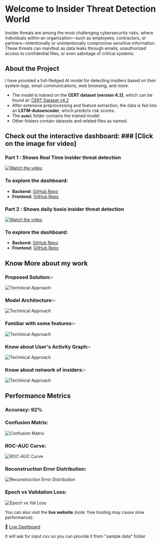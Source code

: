 # Welcome to Insider Threat Detection World

Insider threats are among the most challenging cybersecurity risks, where individuals within an organization—such as employees, contractors, or partners—intentionally or unintentionally compromise sensitive information. These threats can manifest as data leaks through emails, unauthorized access to confidential files, or even sabotage of critical systems.

## About the Project

I have provided a full-fledged AI model for detecting insiders based on their system logs, email communications, web browsing, and more.

- The model is trained on the **CERT dataset (version 4.2)**, which can be found at: [CERT Dataset v4.2](https://kilthub.cmu.edu/articles/dataset/Insider_Threat_Test_Dataset/12841247/1)
- After extensive preprocessing and feature extraction, the data is fed into an **LSTM-Autoencoder**, which predicts risk scores.
- The **`model`** folder contains the trained model.
- Other folders contain datasets and related files as named.

## Check out the interactive dashboard:   ### [Click on the image for video]

### Part 1 : Shows Real Time insider threat detection
[![Watch the video](https://img.youtube.com/vi/XHeZeiMYr60/0.jpg)](https://www.youtube.com/watch?v=XHeZeiMYr60)

### To explore the dashboard: 

- **Backend:** [GitHub Repo](https://github.com/Keshav-CUJ/Insider-Threat-detection/tree/BackendOFF)
- **Frontend:** [GitHub Repo](https://github.com/Keshav-CUJ/Insider-Threat-detection/tree/BackendOFF)

### Part 2 : Shows daily basis insider threat detection
[![Watch the video](https://img.youtube.com/vi/6VqIfOs4PuI/0.jpg)](https://www.youtube.com/watch?v=6VqIfOs4PuI)

### To explore the dashboard: 

- **Backend:** [GitHub Repo](https://github.com/Keshav-CUJ/backend-of-ITD)
- **Frontend:** [GitHub Repo](https://github.com/Keshav-CUJ/frontend-of-ITD)





## Know More about my work
### Proposed Solution:-
   ![Techinical Approach](./preprocessing%20and%20feature%20extraction/performance%20metrices/Screenshot%202025-03-22%20103035.png)
### Model Architecture:-
   ![Techinical Approach](./preprocessing%20and%20feature%20extraction/performance%20metrices/Screenshot%202025-03-22%20103055.png)
### Familiar with some features:-
   ![Techinical Approach](./preprocessing%20and%20feature%20extraction/performance%20metrices/Screenshot%202025-03-22%20103123.png)
### Know about User's Activity Graph:-
   ![Techinical Approach](./preprocessing%20and%20feature%20extraction/performance%20metrices/Screenshot%202025-03-22%20104203.png)
### Know about network of insiders:-
   ![Techinical Approach](./preprocessing%20and%20feature%20extraction/performance%20metrices/Screenshot%202025-03-22%20104209.png)
## Performance Metrics

### Accuracy: **92%**

### Confusion Matrix:
![Confusion Matrix](./preprocessing%20and%20feature%20extraction/performance%20metrices/output3.png)

### ROC-AUC Curve:
![ROC-AUC Curve](./preprocessing%20and%20feature%20extraction/performance%20metrices/output4.png)

### Reconstruction Error Distribution:
![Reconstruction Error Distribution](./preprocessing%20and%20feature%20extraction/performance%20metrices/output2.png)

### Epoch vs Validation Loss:
![Epoch vs Val Loss](./preprocessing%20and%20feature%20extraction/performance%20metrices/output.png)




You can also visit the **live website** (note: free hosting may cause slow performance):

🔗 [Live Dashboard](https://frontend-of-itd.onrender.com)
 <p>It will ask for input csv so you can provide it from "sample data" folder</p>


